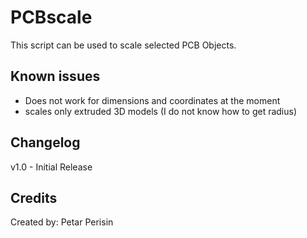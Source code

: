 # PCBscale
This script can be used to scale selected PCB Objects.


## Known issues
- Does not work for dimensions and coordinates at the moment
- scales only extruded 3D models (I do not know how to get radius)


## Changelog
v1.0 - Initial Release


## Credits
Created by: Petar Perisin